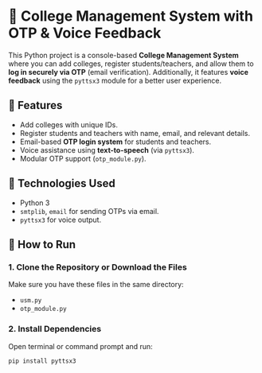 # 🏫 College Management System with OTP & Voice Feedback

This Python project is a console-based **College Management System** where you can add colleges, register students/teachers, and allow them to **log in securely via OTP** (email verification). Additionally, it features **voice feedback** using the `pyttsx3` module for a better user experience.

## 🔧 Features

- Add colleges with unique IDs.
- Register students and teachers with name, email, and relevant details.
- Email-based **OTP login system** for students and teachers.
- Voice assistance using **text-to-speech** (via `pyttsx3`).
- Modular OTP support (`otp_module.py`).

## 🧠 Technologies Used

- Python 3
- `smtplib`, `email` for sending OTPs via email.
- `pyttsx3` for voice output.

## 🚀 How to Run

### 1. Clone the Repository or Download the Files
Make sure you have these files in the same directory:
- `usm.py`
- `otp_module.py`

### 2. Install Dependencies

Open terminal or command prompt and run:

```bash
pip install pyttsx3
